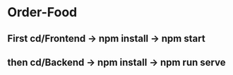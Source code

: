 # Order-Food

## First cd/Frontend -> npm install -> npm start

## then cd/Backend -> npm install -> npm run serve
